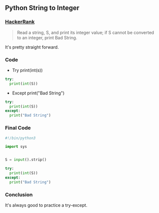 ## Python String to Integer

### [HackerRank](www.hackerrank.com)

> Read a string, S, and print its integer value; if S cannot be converted to an integer, print Bad String.

It's pretty straight forward.

### Code

* Try print(int(s))

```Python
try:
  print(int(S))
```

* Except print("Bad String")

```Python
try:
  print(int(S))
except:
  print("Bad String")
```

### Final Code

```Python
#!/bin/python3

import sys


S = input().strip()

try:
  print(int(S))
except:
  print("Bad String")
```

### Conclusion
It's always good to practice a try-except.
